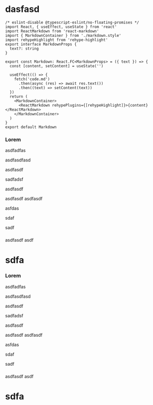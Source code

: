 # dasfasd
```tsx
/* eslint-disable @typescript-eslint/no-floating-promises */
import React, { useEffect, useState } from 'react'
import ReactMarkdown from 'react-markdown'
import { MarkdownContainer } from './markdown.style'
import rehypeHighlight from 'rehype-highlight'
export interface MarkdownProps {
  text?: string
}

export const Markdown: React.FC<MarkdownProps> = ({ text }) => {
  const [content, setContent] = useState('')

  useEffect(() => {
    fetch('code.md')
      .then(async (res) => await res.text())
      .then((text) => setContent(text))
  })
  return (
    <MarkdownContainer>
      <ReactMarkdown rehypePlugins={[rehypeHighlight]}>{content}</ReactMarkdown>
    </MarkdownContainer>
  )
}
export default Markdown

 ```

 ### Lorem

 asdfadfas


 asdfasdfasd


 asdfasdf


 sadfadsf

 asdfasdf


 asdfasdf
 asdfasdf

 asfdas

 sdaf

 sadf

 ###
 asdfasdf
 asdf
 # sdfa

  ### Lorem

 asdfadfas


 asdfasdfasd


 asdfasdf


 sadfadsf

 asdfasdf


 asdfasdf
 asdfasdf

 asfdas

 sdaf

 sadf

 ###
 asdfasdf
 asdf
 # sdfa


